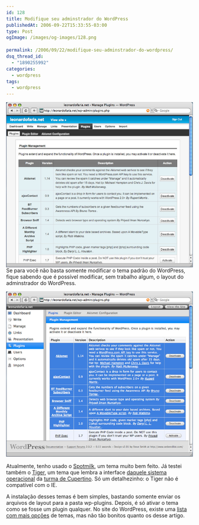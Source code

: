```yaml
---
id: 128
title: Modifique seu adminstrador do WordPress
publishedAt: 2006-09-22T15:33:55-03:00
type: Post
ogImage: /images/og-images/128.png

permalink: /2006/09/22/modifique-seu-adminstrador-do-wordpress/
dsq_thread_id:
  - "1890255992"
categories:
  - wordpress
tags:
  - wordpress
---
```

[<img src="/wp-content/uploads/2006/10/wp-spotmilk.jpg" title="Clique para ver maior" align="left" />](/wp-content/uploads/2006/10/wp-spotmilk.jpg "Clique para ver maior")

Se para você não basta somente modificar o tema padrão do WordPress, fique sabendo que é possível modificar, sem trabalho algum, o layout do adminstrador do WordPress.  

[<img src="/wp-content/uploads/2006/10/wp-tiger.jpg"  title="Clique para ver maior" />](/wp-content/uploads/2006/10/wp-tiger.jpg "Clique para ver maior")

Atualmente, tenho usado o [Spotmilk](http://www.ceprix.net/archives/spotmilk-admin-theme-for-wordpress/), um tema muito bem feito. Já testei também o [Tiger](http://orderedlist.com/articles/wordpress-administration-design-tiger/), um tema que lembra a interface [daquele sistema operacional](http://www.apple.com/macos) da [turma de Cupertino](http://www.apple.com). Só um detalhezinho: o Tiger não é compatível com o IE.

A instalação desses temas é bem simples, bastando somente enviar os arquivos de layout para a pasta wp-plugins. Depois, é só ativar o tema como se fosse um plugin qualquer. No site do WordPress, existe uma [lista com mais opções](http://codex.wordpress.org/Using_Themes/Theme_List#Admin_Themes) de temas, mas não tão bonitos quanto os desse artigo.
